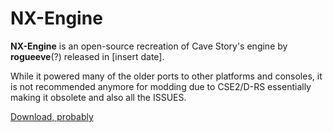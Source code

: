 # NX-Engine

**NX-Engine** is an open-source recreation of Cave Story's engine by **rogueeve**(?) released in [insert date].

While it powered many of the older ports to other platforms and consoles, it is not recommended anymore for modding due to CSE2/D-RS essentially making it obsolete and also all the ISSUES.

[Download, probably](https://github.com/EXL/NXEngine)
